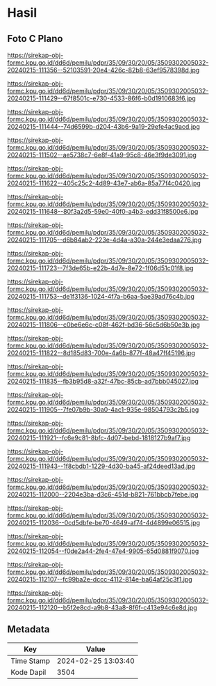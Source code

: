 # Hasil

## Foto C Plano

https://sirekap-obj-formc.kpu.go.id/dd6d/pemilu/pdpr/35/09/30/20/05/3509302005032-20240215-111356--52103591-20e4-426c-82b8-63ef9578398d.jpg

https://sirekap-obj-formc.kpu.go.id/dd6d/pemilu/pdpr/35/09/30/20/05/3509302005032-20240215-111429--67f8501c-e730-4533-86f6-b0d1910683f6.jpg

https://sirekap-obj-formc.kpu.go.id/dd6d/pemilu/pdpr/35/09/30/20/05/3509302005032-20240215-111444--74d6599b-d204-43b6-9a19-29efe4ac9acd.jpg

https://sirekap-obj-formc.kpu.go.id/dd6d/pemilu/pdpr/35/09/30/20/05/3509302005032-20240215-111502--ae5738c7-6e8f-41a9-95c8-46e3f9de3091.jpg

https://sirekap-obj-formc.kpu.go.id/dd6d/pemilu/pdpr/35/09/30/20/05/3509302005032-20240215-111622--405c25c2-4d89-43e7-ab6a-85a77f4c0420.jpg

https://sirekap-obj-formc.kpu.go.id/dd6d/pemilu/pdpr/35/09/30/20/05/3509302005032-20240215-111648--80f3a2d5-59e0-40f0-a4b3-edd31f8500e6.jpg

https://sirekap-obj-formc.kpu.go.id/dd6d/pemilu/pdpr/35/09/30/20/05/3509302005032-20240215-111705--d6b84ab2-223e-4d4a-a30a-244e3edaa276.jpg

https://sirekap-obj-formc.kpu.go.id/dd6d/pemilu/pdpr/35/09/30/20/05/3509302005032-20240215-111723--7f3de65b-e22b-4d7e-8e72-1f06d51c01f8.jpg

https://sirekap-obj-formc.kpu.go.id/dd6d/pemilu/pdpr/35/09/30/20/05/3509302005032-20240215-111753--de1f3136-1024-4f7a-b6aa-5ae39ad76c4b.jpg

https://sirekap-obj-formc.kpu.go.id/dd6d/pemilu/pdpr/35/09/30/20/05/3509302005032-20240215-111806--c0be6e6c-c08f-462f-bd36-56c5d6b50e3b.jpg

https://sirekap-obj-formc.kpu.go.id/dd6d/pemilu/pdpr/35/09/30/20/05/3509302005032-20240215-111822--8d185d83-700e-4a6b-877f-48a47ff45196.jpg

https://sirekap-obj-formc.kpu.go.id/dd6d/pemilu/pdpr/35/09/30/20/05/3509302005032-20240215-111835--fb3b95d8-a32f-47bc-85cb-ad7bbb045027.jpg

https://sirekap-obj-formc.kpu.go.id/dd6d/pemilu/pdpr/35/09/30/20/05/3509302005032-20240215-111905--7fe07b9b-30a0-4ac1-935e-98504793c2b5.jpg

https://sirekap-obj-formc.kpu.go.id/dd6d/pemilu/pdpr/35/09/30/20/05/3509302005032-20240215-111921--fc6e9c81-8bfc-4d07-bebd-1818127b9af7.jpg

https://sirekap-obj-formc.kpu.go.id/dd6d/pemilu/pdpr/35/09/30/20/05/3509302005032-20240215-111943--1f8cbdb1-1229-4d30-ba45-af24deed13ad.jpg

https://sirekap-obj-formc.kpu.go.id/dd6d/pemilu/pdpr/35/09/30/20/05/3509302005032-20240215-112000--2204e3ba-d3c6-451d-b821-761bbcb7febe.jpg

https://sirekap-obj-formc.kpu.go.id/dd6d/pemilu/pdpr/35/09/30/20/05/3509302005032-20240215-112036--0cd5dbfe-be70-4649-af74-4d4899e06515.jpg

https://sirekap-obj-formc.kpu.go.id/dd6d/pemilu/pdpr/35/09/30/20/05/3509302005032-20240215-112054--f0de2a44-2fe4-47e4-9905-65d0881f9070.jpg

https://sirekap-obj-formc.kpu.go.id/dd6d/pemilu/pdpr/35/09/30/20/05/3509302005032-20240215-112107--fc99ba2e-dccc-4112-814e-ba64af25c3f1.jpg

https://sirekap-obj-formc.kpu.go.id/dd6d/pemilu/pdpr/35/09/30/20/05/3509302005032-20240215-112120--b5f2e8cd-a9b8-43a8-8f6f-c413e94c6e8d.jpg


## Metadata

| Key        | Value               |
| ---------- | ------------------- |
| Time Stamp | 2024-02-25 13:03:40 |
| Kode Dapil | 3504                |



